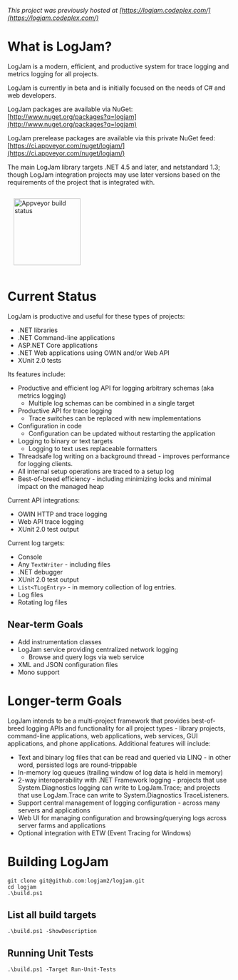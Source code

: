 ﻿
*This project was previously hosted at [https://logjam.codeplex.com/](https://logjam.codeplex.com/)*

# What is LogJam?
LogJam is a modern, efficient, and productive system for trace logging and metrics logging for all projects.

LogJam is currently in beta and is initially focused on the needs of C# and web developers.

LogJam packages are available via NuGet: [http://www.nuget.org/packages?q=logjam](http://www.nuget.org/packages?q=logjam)

LogJam prerelease packages are available via this private NuGet feed: [https://ci.appveyor.com/nuget/logjam/](https://ci.appveyor.com/nuget/logjam/)

The main LogJam library targets .NET 4.5 and later, and netstandard 1.3; though LogJam integration projects may use later versions based on the requirements of the project that is integrated with.

<a href="https://ci.appveyor.com/api/projects/status/github/logjam2/logjam">
<img src="https://ci.appveyor.com/api/projects/status/github/logjam2/logjam?svg=true" alt="Appveyor build status" width="150" style="margin:1em"></a>

# Current Status
LogJam is productive and useful for these types of projects:

* .NET libraries
* .NET Command-line applications
* ASP.NET Core applications
* .NET Web applications using OWIN and/or Web API
* XUnit 2.0 tests

Its features include:

* Productive and efficient log API for logging arbitrary schemas (aka metrics logging)
  * Multiple log schemas can be combined in a single target
* Productive API for trace logging
  * Trace switches can be replaced with new implementations
* Configuration in code
  * Configuration can be updated without restarting the application
* Logging to binary or text targets
  * Logging to text uses replaceable formatters
* Threadsafe log writing on a background thread - improves performance for logging clients.
* All internal setup operations are traced to a setup log
* Best-of-breed efficiency - including minimizing locks and minimal impact on the managed heap

Current API integrations:

* OWIN HTTP and trace logging
* Web API trace logging
* XUnit 2.0 test output

Current log targets:

* Console
* Any ```TextWriter``` - including files
* .NET debugger
* XUnit 2.0 test output
* ```List<TLogEntry>``` - in memory collection of log entries.
* Log files
* Rotating log files

## Near-term Goals
* Add instrumentation classes
* LogJam service providing centralized network logging
  * Browse and query logs via web service
* XML and JSON configuration files
* Mono support

# Longer-term Goals
LogJam intends to be a multi-project framework that provides best-of-breed logging APIs and functionality for all project types - library projects, command-line applications, web applications, web services, GUI applications, and phone applications. Additional features will include:

* Text and binary log files that can be read and queried via LINQ - in other word, persisted logs are round-trippable
* In-memory log queues (trailing window of log data is held in memory)
* 2-way interoperability with .NET Framework logging - projects that use System.Diagnostics logging can write to LogJam.Trace; and projects that use LogJam.Trace can write to System.Diagnostics TraceListeners.
* Support central management of logging configuration - across many servers and applications
* Web UI for managing configuration and browsing/querying logs across server farms and applications
* Optional integration with ETW (Event Tracing for Windows)

# Building LogJam

```
git clone git@github.com:logjam2/logjam.git
cd logjam
.\build.ps1
```

## List all build targets

```
.\build.ps1 -ShowDescription
```

## Running Unit Tests

```
.\build.ps1 -Target Run-Unit-Tests
```
